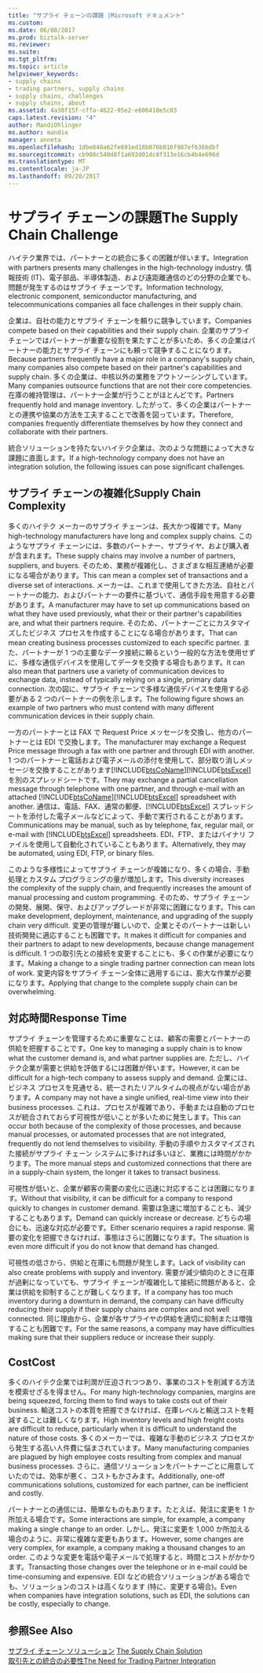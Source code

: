 ```yaml
---
title: "サプライ チェーンの課題 |Microsoft ドキュメント"
ms.custom: 
ms.date: 06/08/2017
ms.prod: biztalk-server
ms.reviewer: 
ms.suite: 
ms.tgt_pltfrm: 
ms.topic: article
helpviewer_keywords:
- supply chains
- trading partners, supply chains
- supply chains, challenges
- supply chains, about
ms.assetid: 4a38f15f-cffa-4622-95e2-e606418e5c03
caps.latest.revision: "4"
author: MandiOhlinger
ms.author: mandia
manager: anneta
ms.openlocfilehash: 1dbe848a62fe891ed18b076b016f987ef636bdbf
ms.sourcegitcommit: cb908c540d8f1a692d01dc8f313e16cb4b4e696d
ms.translationtype: MT
ms.contentlocale: ja-JP
ms.lasthandoff: 09/20/2017
---
```

# <a name="the-supply-chain-challenge"></a><span data-ttu-id="06d98-102">サプライ チェーンの課題</span><span class="sxs-lookup"><span data-stu-id="06d98-102">The Supply Chain Challenge</span></span>
<span data-ttu-id="06d98-103">ハイテク業界では、パートナーとの統合に多くの困難が伴います。</span><span class="sxs-lookup"><span data-stu-id="06d98-103">Integration with partners presents many challenges in the high-technology industry.</span></span> <span data-ttu-id="06d98-104">情報技術 (IT)、電子部品、半導体製造、および遠距離通信のどの分野の企業でも、問題が発生するのはサプライ チェーンです。</span><span class="sxs-lookup"><span data-stu-id="06d98-104">Information technology, electronic component, semiconductor manufacturing, and telecommunications companies all face challenges in their supply chain.</span></span>  
  
 <span data-ttu-id="06d98-105">企業は、自社の能力とサプライ チェーンを頼りに競争しています。</span><span class="sxs-lookup"><span data-stu-id="06d98-105">Companies compete based on their capabilities and their supply chain.</span></span> <span data-ttu-id="06d98-106">企業のサプライ チェーンではパートナーが重要な役割を果たすことが多いため、多くの企業はパートナーの能力とサプライ チェーンにも頼って競争することになります。</span><span class="sxs-lookup"><span data-stu-id="06d98-106">Because partners frequently have a major role in a company's supply chain, many companies also compete based on their partner's capabilities and supply chain.</span></span> <span data-ttu-id="06d98-107">多くの企業は、中核以外の業務をアウトソーシングしています。</span><span class="sxs-lookup"><span data-stu-id="06d98-107">Many companies outsource functions that are not their core competencies.</span></span> <span data-ttu-id="06d98-108">在庫の維持管理は、パートナー企業が行うことがほとんどです。</span><span class="sxs-lookup"><span data-stu-id="06d98-108">Partners frequently hold and manage inventory.</span></span> <span data-ttu-id="06d98-109">したがって、多くの企業はパートナーとの連携や協業の方法を工夫することで改善を図っています。</span><span class="sxs-lookup"><span data-stu-id="06d98-109">Therefore, companies frequently differentiate themselves by how they connect and collaborate with their partners.</span></span>  
  
 <span data-ttu-id="06d98-110">統合ソリューションを持たないハイテク企業は、次のような問題によって大きな課題に直面します。</span><span class="sxs-lookup"><span data-stu-id="06d98-110">If a high-technology company does not have an integration solution, the following issues can pose significant challenges.</span></span>  
  
## <a name="supply-chain-complexity"></a><span data-ttu-id="06d98-111">サプライ チェーンの複雑化</span><span class="sxs-lookup"><span data-stu-id="06d98-111">Supply Chain Complexity</span></span>  
 <span data-ttu-id="06d98-112">多くのハイテク メーカーのサプライ チェーンは、長大かつ複雑です。</span><span class="sxs-lookup"><span data-stu-id="06d98-112">Many high-technology manufacturers have long and complex supply chains.</span></span> <span data-ttu-id="06d98-113">このようなサプライ チェーンには、多数のパートナー、サプライヤ、および購入者が含まれます。</span><span class="sxs-lookup"><span data-stu-id="06d98-113">These supply chains may involve a number of partners, suppliers, and buyers.</span></span> <span data-ttu-id="06d98-114">そのため、業務が複雑化し、さまざまな相互連絡が必要になる場合があります。</span><span class="sxs-lookup"><span data-stu-id="06d98-114">This can mean a complex set of transactions and a diverse set of interactions.</span></span> <span data-ttu-id="06d98-115">メーカーは、これまで使用してきた方法、自社とパートナーの能力、およびパートナーの要件に基づいて、通信手段を用意する必要があります。</span><span class="sxs-lookup"><span data-stu-id="06d98-115">A manufacturer may have to set up communications based on what they have used previously, what their or their partner's capabilities are, and what their partners require.</span></span> <span data-ttu-id="06d98-116">そのため、パートナーごとにカスタマイズしたビジネス プロセスを作成することになる場合があります。</span><span class="sxs-lookup"><span data-stu-id="06d98-116">That can mean creating business processes customized to each specific partner.</span></span> <span data-ttu-id="06d98-117">また、パートナーが 1 つの主要なデータ接続に頼るという一般的な方法を使用せずに、多様な通信デバイスを使用してデータを交換する場合もあります。</span><span class="sxs-lookup"><span data-stu-id="06d98-117">It can also mean that partners use a variety of communication devices to exchange data, instead of typically relying on a single, primary data connection.</span></span> <span data-ttu-id="06d98-118">次の図に、サプライ チェーンで多様な通信デバイスを使用する必要がある 2 つのパートナーの例を示します。</span><span class="sxs-lookup"><span data-stu-id="06d98-118">The following figure shows an example of two partners who must contend with many different communication devices in their supply chain.</span></span>  
  
 <span data-ttu-id="06d98-119">一方のパートナーとは FAX で Request Price メッセージを交換し、他方のパートナーとは EDI で交換します。</span><span class="sxs-lookup"><span data-stu-id="06d98-119">The manufacturer may exchange a Request Price message through a fax with one partner and through EDI with another.</span></span> <span data-ttu-id="06d98-120">1 つのパートナーと電話および電子メールの添付を使用して、部分取り消しメッセージを交換することがあります[!INCLUDE[btsCoName](../../includes/btsconame-md.md)][!INCLUDE[btsExcel](../../includes/btsexcel-md.md)]を別のスプレッドシートです。</span><span class="sxs-lookup"><span data-stu-id="06d98-120">They may exchange a partial cancellation message through telephone with one partner, and through e-mail with an attached [!INCLUDE[btsCoName](../../includes/btsconame-md.md)][!INCLUDE[btsExcel](../../includes/btsexcel-md.md)] spreadsheet with another.</span></span> <span data-ttu-id="06d98-121">通信は、電話、FAX、通常の郵便、[!INCLUDE[btsExcel](../../includes/btsexcel-md.md)] スプレッドシートを添付した電子メールなどによって、手動で実行されることがあります。</span><span class="sxs-lookup"><span data-stu-id="06d98-121">Communications may be manual, such as by telephone, fax, regular mail, or e-mail with [!INCLUDE[btsExcel](../../includes/btsexcel-md.md)] spreadsheets.</span></span> <span data-ttu-id="06d98-122">EDI、FTP、またはバイナリ ファイルを使用して自動化されていることもあります。</span><span class="sxs-lookup"><span data-stu-id="06d98-122">Alternatively, they may be automated, using EDI, FTP, or binary files.</span></span>  
  
 <span data-ttu-id="06d98-123">このような多様性によってサプライ チェーンが複雑になり、多くの場合、手動処理とカスタム プログラミングの量が増加します。</span><span class="sxs-lookup"><span data-stu-id="06d98-123">This diversity increases the complexity of the supply chain, and frequently increases the amount of manual processing and custom programming.</span></span> <span data-ttu-id="06d98-124">そのため、サプライ チェーンの開発、展開、保守、およびアップグレードが非常に困難になります。</span><span class="sxs-lookup"><span data-stu-id="06d98-124">This can make development, deployment, maintenance, and upgrading of the supply chain very difficult.</span></span> <span data-ttu-id="06d98-125">変更の管理が難しいので、企業とそのパートナーは新しい技術開発に適応することも困難です。</span><span class="sxs-lookup"><span data-stu-id="06d98-125">It makes it difficult for companies and their partners to adapt to new developments, because change management is difficult.</span></span> <span data-ttu-id="06d98-126">1 つの取引先との接続を変更することにも、多くの作業が必要になります。</span><span class="sxs-lookup"><span data-stu-id="06d98-126">Making a change to a single trading partner connection can mean lots of work.</span></span> <span data-ttu-id="06d98-127">変更内容をサプライ チェーン全体に適用するには、膨大な作業が必要になります。</span><span class="sxs-lookup"><span data-stu-id="06d98-127">Applying that change to the complete supply chain can be overwhelming.</span></span>  
  
## <a name="response-time"></a><span data-ttu-id="06d98-128">対応時間</span><span class="sxs-lookup"><span data-stu-id="06d98-128">Response Time</span></span>  
 <span data-ttu-id="06d98-129">サプライ チェーンを管理するために重要なことは、顧客の需要とパートナーの供給を把握することです。</span><span class="sxs-lookup"><span data-stu-id="06d98-129">One key to managing a supply chain is to know what the customer demand is, and what partner supplies are.</span></span> <span data-ttu-id="06d98-130">ただし、ハイテク企業が需要と供給を評価するには困難が伴います。</span><span class="sxs-lookup"><span data-stu-id="06d98-130">However, it can be difficult for a high-tech company to assess supply and demand.</span></span> <span data-ttu-id="06d98-131">企業には、ビジネス プロセスを見通せる、統一されたリアルタイムの視点がない場合があります。</span><span class="sxs-lookup"><span data-stu-id="06d98-131">A company may not have a single unified, real-time view into their business processes.</span></span> <span data-ttu-id="06d98-132">これは、プロセスが複雑であり、手動または自動のプロセスが統合されておらず可視性が低いことが多いために発生します。</span><span class="sxs-lookup"><span data-stu-id="06d98-132">This can occur both because of the complexity of those processes, and because manual processes, or automated processes that are not integrated, frequently do not lend themselves to visibility.</span></span> <span data-ttu-id="06d98-133">手動の手順やカスタマイズされた接続がサプライ チェーン システムに多ければ多いほど、業務には時間がかかります。</span><span class="sxs-lookup"><span data-stu-id="06d98-133">The more manual steps and customized connections that there are in a supply-chain system, the longer it takes to transact business.</span></span>  
  
 <span data-ttu-id="06d98-134">可視性が低いと、企業が顧客の需要の変化に迅速に対応することは困難になります。</span><span class="sxs-lookup"><span data-stu-id="06d98-134">Without that visibility, it can be difficult for a company to respond quickly to changes in customer demand.</span></span> <span data-ttu-id="06d98-135">需要は急速に増加することも、減少することもあります。</span><span class="sxs-lookup"><span data-stu-id="06d98-135">Demand can quickly increase or decrease.</span></span> <span data-ttu-id="06d98-136">どちらの場合にも、迅速な対応が必要です。</span><span class="sxs-lookup"><span data-stu-id="06d98-136">Either scenario requires a rapid response.</span></span> <span data-ttu-id="06d98-137">需要の変化を把握できなければ、事態はさらに困難になります。</span><span class="sxs-lookup"><span data-stu-id="06d98-137">The situation is even more difficult if you do not know that demand has changed.</span></span>  
  
 <span data-ttu-id="06d98-138">可視性の低さから、供給と在庫にも問題が発生します。</span><span class="sxs-lookup"><span data-stu-id="06d98-138">Lack of visibility can also create problems with supply and inventory.</span></span> <span data-ttu-id="06d98-139">需要が減少傾向のときに在庫が過剰になっていても、サプライ チェーンが複雑化して接続に問題があると、企業は供給を抑制することが難しくなります。</span><span class="sxs-lookup"><span data-stu-id="06d98-139">If a company has too much inventory during a downturn in demand, the company can have difficulty reducing their supply if their supply chains are complex and not well connected.</span></span> <span data-ttu-id="06d98-140">同じ理由から、企業が各サプライヤの供給を適切に抑制または増強することも困難です。</span><span class="sxs-lookup"><span data-stu-id="06d98-140">For the same reasons, a company may have difficulties making sure that their suppliers reduce or increase their supply.</span></span>  
  
## <a name="cost"></a><span data-ttu-id="06d98-141">Cost</span><span class="sxs-lookup"><span data-stu-id="06d98-141">Cost</span></span>  
 <span data-ttu-id="06d98-142">多くのハイテク企業では利潤が圧迫されつつあり、事業のコストを削減する方法を模索せざるを得ません。</span><span class="sxs-lookup"><span data-stu-id="06d98-142">For many high-technology companies, margins are being squeezed, forcing them to find ways to take costs out of their business.</span></span> <span data-ttu-id="06d98-143">輸送コストの本質を把握できなければ、在庫レベルと輸送コストを軽減することは難しくなります。</span><span class="sxs-lookup"><span data-stu-id="06d98-143">High inventory levels and high freight costs are difficult to reduce, particularly when it is difficult to understand the nature of those costs.</span></span> <span data-ttu-id="06d98-144">多くのメーカーでは、複雑な手動のビジネス プロセスから発生する高い人件費に悩まされています。</span><span class="sxs-lookup"><span data-stu-id="06d98-144">Many manufacturing companies are plagued by high employee costs resulting from complex and manual business processes.</span></span> <span data-ttu-id="06d98-145">さらに、通信ソリューションをパートナーごとに用意していたのでは、効率が悪く、コストもかさみます。</span><span class="sxs-lookup"><span data-stu-id="06d98-145">Additionally, one-off communications solutions, customized for each partner, can be inefficient and costly.</span></span>  
  
 <span data-ttu-id="06d98-146">パートナーとの通信には、簡単なものもあります。たとえば、発注に変更を 1 か所加える場合です。</span><span class="sxs-lookup"><span data-stu-id="06d98-146">Some interactions are simple, for example, a company making a single change to an order.</span></span> <span data-ttu-id="06d98-147">しかし、発注に変更を 1,000 か所加える場合のように、非常に複雑な変更もあります。</span><span class="sxs-lookup"><span data-stu-id="06d98-147">However, some changes are very complex, for example, a company making a thousand changes to an order.</span></span> <span data-ttu-id="06d98-148">このような変更を電話や電子メールで処理すると、時間とコストがかかります。</span><span class="sxs-lookup"><span data-stu-id="06d98-148">Transacting those changes over the telephone or in e-mail could be time-consuming and expensive.</span></span> <span data-ttu-id="06d98-149">EDI などの統合ソリューションがある場合でも、ソリューションのコストは高くなります (特に、変更する場合)。</span><span class="sxs-lookup"><span data-stu-id="06d98-149">Even when companies have integration solutions, such as EDI, the solutions can be costly, especially to change.</span></span>  
  
## <a name="see-also"></a><span data-ttu-id="06d98-150">参照</span><span class="sxs-lookup"><span data-stu-id="06d98-150">See Also</span></span>  
 <span data-ttu-id="06d98-151">[サプライ チェーン ソリューション](../../adapters-and-accelerators/accelerator-rosettanet/the-supply-chain-solution.md) </span><span class="sxs-lookup"><span data-stu-id="06d98-151">[The Supply Chain Solution](../../adapters-and-accelerators/accelerator-rosettanet/the-supply-chain-solution.md) </span></span>  
 [<span data-ttu-id="06d98-152">取引先との統合の必要性</span><span class="sxs-lookup"><span data-stu-id="06d98-152">The Need for Trading Partner Integration</span></span>](../../adapters-and-accelerators/accelerator-rosettanet/the-need-for-trading-partner-integration.md)